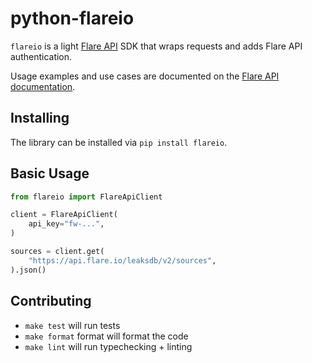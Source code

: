 # python-flareio

`flareio` is a light [Flare API](https://api.docs.flare.io/) SDK that wraps requests and adds Flare API authentication.

Usage examples and use cases are documented on the [Flare API documentation](https://api.docs.flare.io/concepts/sdk).

## Installing

The library can be installed via `pip install flareio`.


## Basic Usage

```python
from flareio import FlareApiClient

client = FlareApiClient(
    api_key="fw-...",
)

sources = client.get(
    "https://api.flare.io/leaksdb/v2/sources",
).json()
```

## Contributing

- `make test` will run tests
- `make format` format will format the code
- `make lint` will run typechecking + linting
